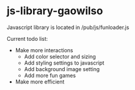# js-library-gaowilso

Javascript library is located in /pub/js/funloader.js

Current todo list:

* Make more interactions
  * Add color selector and sizing
  * Add styling settings to javascript
  * Add background image setting
  * Add more fun games
* Make more efficient
